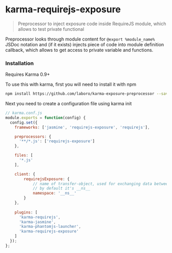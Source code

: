 # karma-requirejs-exposure

> Preprocessor to inject exposure code inside RequireJS module, which allows to test private functional

Preprocessor looks through module content for ```@export %module_name%``` JSDoc notation and (if it exists) injects piece of code into module definition callback, which allows to get access to private variable and functions.

### Installation
Requires Karma 0.9+

To use this with karma, first you will need to install it with npm
```bash
npm install https://github.com/laboro/karma-exposure-preprocessor --save-dev
```    

Next you need to create a configuration file using karma init
```js
// karma.conf.js
module.exports = function(config) {
  config.set({
    frameworks: ['jasmine', 'requirejs-exposure', 'requirejs'],

    preprocessors: {
      '**/*.js': ['requirejs-exposure']
    },

    files: [
      '*.js'
    ],

    client: {
        requirejsExposure: {
            // name of transfer-object, used for exchanging data between scopes of Spec and tested module
            // by default it's __ns__
            namespace: '__ns__'
        }
    },
    
    plugins: [
      'karma-requirejs',
      'karma-jasmine',
      'karma-phantomjs-launcher',
      'karma-requirejs-exposure'
    ]
  });
};
```
